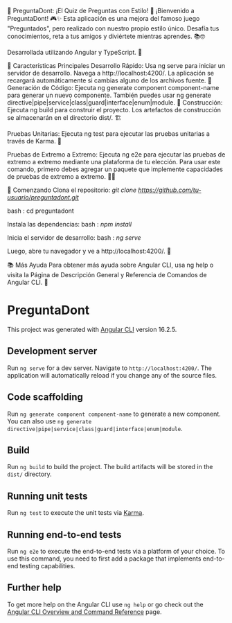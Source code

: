 🎉 PreguntaDont: ¡El Quiz de Preguntas con Estilo! 🎉 
¡Bienvenido a PreguntaDont! 🎮✨ Esta aplicación es una mejora del famoso juego "Preguntados", pero realizado con nuestro propio estilo único. Desafía tus conocimientos, reta a tus amigos y diviértete mientras aprendes. 📚🤓 

Desarrollada utilizando Angular y TypeScript. 🚀 

🌟 Características Principales
Desarrollo Rápido: Usa ng serve para iniciar un servidor de desarrollo. Navega a http://localhost:4200/. La aplicación se recargará automáticamente si cambias alguno de los archivos fuente. 🔄 
Generación de Código: Ejecuta ng generate component component-name para generar un nuevo componente. También puedes usar ng generate directive|pipe|service|class|guard|interface|enum|module. 🔧 
Construcción: Ejecuta ng build para construir el proyecto. Los artefactos de construcción se almacenarán en el directorio dist/. 🏗️ 

Pruebas Unitarias: Ejecuta ng test para ejecutar las pruebas unitarias a través de Karma. 🧪 

Pruebas de Extremo a Extremo: Ejecuta ng e2e para ejecutar las pruebas de extremo a extremo mediante una plataforma de tu elección. Para usar este comando, primero debes agregar un paquete que implemente capacidades de pruebas de extremo a extremo. 🕵️‍♂️ 

🚀 Comenzando
Clona el repositorio: *git clone https://github.com/tu-usuario/preguntadont.git*

bash : cd preguntadont 

Instala las dependencias: 
bash : *npm install*

Inicia el servidor de desarrollo: 
bash : *ng serve*


Luego, abre tu navegador y ve a http://localhost:4200/. 🎉

📚 Más Ayuda
Para obtener más ayuda sobre Angular CLI, usa ng help o visita la Página de Descripción General y Referencia de Comandos de Angular CLI. 📖

# PreguntaDont

This project was generated with [Angular CLI](https://github.com/angular/angular-cli) version 16.2.5.

## Development server

Run `ng serve` for a dev server. Navigate to `http://localhost:4200/`. The application will automatically reload if you change any of the source files.

## Code scaffolding

Run `ng generate component component-name` to generate a new component. You can also use `ng generate directive|pipe|service|class|guard|interface|enum|module`.

## Build

Run `ng build` to build the project. The build artifacts will be stored in the `dist/` directory.

## Running unit tests

Run `ng test` to execute the unit tests via [Karma](https://karma-runner.github.io).

## Running end-to-end tests

Run `ng e2e` to execute the end-to-end tests via a platform of your choice. To use this command, you need to first add a package that implements end-to-end testing capabilities.

## Further help

To get more help on the Angular CLI use `ng help` or go check out the [Angular CLI Overview and Command Reference](https://angular.io/cli) page.
